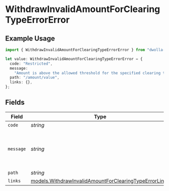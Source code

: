# WithdrawInvalidAmountForClearingTypeErrorError

## Example Usage

```typescript
import { WithdrawInvalidAmountForClearingTypeErrorError } from "dwolla-typescript/models";

let value: WithdrawInvalidAmountForClearingTypeErrorError = {
  code: "Restricted",
  message:
    "Amount is above the allowed threshold for the specified clearing type.",
  path: "/amount/value",
  links: {},
};
```

## Fields

| Field                                                                                                                | Type                                                                                                                 | Required                                                                                                             | Description                                                                                                          | Example                                                                                                              |
| -------------------------------------------------------------------------------------------------------------------- | -------------------------------------------------------------------------------------------------------------------- | -------------------------------------------------------------------------------------------------------------------- | -------------------------------------------------------------------------------------------------------------------- | -------------------------------------------------------------------------------------------------------------------- |
| `code`                                                                                                               | *string*                                                                                                             | :heavy_minus_sign:                                                                                                   | N/A                                                                                                                  | Restricted                                                                                                           |
| `message`                                                                                                            | *string*                                                                                                             | :heavy_minus_sign:                                                                                                   | N/A                                                                                                                  | Amount is above the allowed threshold for the specified clearing type.                                               |
| `path`                                                                                                               | *string*                                                                                                             | :heavy_minus_sign:                                                                                                   | N/A                                                                                                                  | /amount/value                                                                                                        |
| `links`                                                                                                              | [models.WithdrawInvalidAmountForClearingTypeErrorLinks](../models/withdrawinvalidamountforclearingtypeerrorlinks.md) | :heavy_minus_sign:                                                                                                   | N/A                                                                                                                  | {}                                                                                                                   |